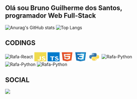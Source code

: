 ## Olá sou Bruno Guilherme dos Santos, programador Web Full-Stack

![Anurag's GitHub stats](https://github-readme-stats.vercel.app/api?username=BRUNOQUI206&show_icons=true&theme=dark)
![Top Langs](https://github-readme-stats.vercel.app/api/top-langs/?username=BRUNOQUI206&layout=compact)

## CODINGS
<div style="display: inline_block">
  <img align="center" alt="Rafa-React" height="30" width="40" src="https://cdn.jsdelivr.net/gh/devicons/devicon@latest/icons/angular/angular-original.svg">
  <img align="center" alt="Rafa-Js" height="30" width="40" src="https://raw.githubusercontent.com/devicons/devicon/master/icons/javascript/javascript-plain.svg">
  <img align="center" alt="Rafa-Ts" height="30" width="40" src="https://raw.githubusercontent.com/devicons/devicon/master/icons/typescript/typescript-plain.svg">
  <img align="center" alt="Rafa-HTML" height="30" width="40" src="https://raw.githubusercontent.com/devicons/devicon/master/icons/html5/html5-original.svg">
  <img align="center" alt="Rafa-CSS" height="30" width="40" src="https://raw.githubusercontent.com/devicons/devicon/master/icons/css3/css3-original.svg">
  <img align="center" alt="Rafa-Python" height="30" width="40" src="https://raw.githubusercontent.com/devicons/devicon/master/icons/python/python-original.svg">
  <img align="center" alt="Rafa-Python" height="30" width="40" src="https://cdn.jsdelivr.net/gh/devicons/devicon@latest/icons/mysql/mysql-original-wordmark.svg" />
  <img align="center" alt="Rafa-Python" height="30" width="40" src="https://cdn.jsdelivr.net/gh/devicons/devicon@latest/icons/sass/sass-original.svg" />
  <img align="center" alt="Rafa-Python" height="30" width="40" src="https://cdn.jsdelivr.net/gh/devicons/devicon@latest/icons/php/php-original.svg" />
</div>

## SOCIAL
<div style="display: inline_block">
  <a href="www.linkedin.com/in/brunogs-developer-full-stack" target="_blank"><img src="https://img.shields.io/badge/-LinkedIn-%230077B5?style=for-the-badge&logo=linkedin&logoColor=white" target="_blank"></a>
</div>
